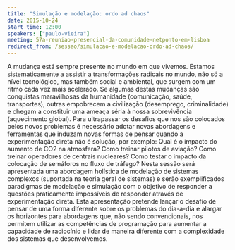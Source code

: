 ```yaml
---
title: "Simulação e modelação: ordo ad chaos"
date: 2015-10-24
start_time: 12:00
speakers: ["paulo-vieira"]
meeting: 57a-reuniao-presencial-da-comunidade-netponto-em-lisboa
redirect_from: /sessao/simulacao-e-modelacao-ordo-ad-chaos/
---
```


A mudança está sempre presente no mundo em que vivemos. Estamos sistematicamente a assistir a transformações radicais no mundo, não só a nível tecnológico, mas também social e ambiental, que surgem com um ritmo cada vez mais acelerado.
Se algumas destas mudanças são conquistas maravilhosas da humanidade (comunicação, saúde, transportes), outras empobrecem a civilização (desemprego, criminalidade) e chegam a constituir uma ameaça séria à nossa sobrevivência (aquecimento global).
Para ultrapassar os desafios que nos são colocados pelos novos problemas é necessário adotar novas abordagens e ferramentas que induzam novas formas de pensar quando a experimentação direta não é solução, por exemplo: Qual é o impacto do aumento de CO2 na atmosfera? Como treinar pilotos de aviação? Como treinar operadores de centrais nucleares? Como testar o impacto da colocação de semáforos no fluxo de tráfego? 
Nesta sessão será apresentada uma abordagem holística de modelação de sistemas complexos (suportada na teoria geral de sistemas) e serão exemplificados paradigmas de modelação e simulação
com o objetivo de responder a questões praticamente impossíveis de responder através de experimentação direta.
Esta apresentação pretende lançar o desafio de pensar de uma forma diferente sobre os problemas do dia-a-dia e alargar os horizontes para abordagens que, não sendo convencionais, nos permitem utilizar as competências de programação para aumentar a capacidade de raciocínio e lidar de maneira diferente com a complexidade dos sistemas que desenvolvemos.

